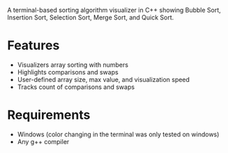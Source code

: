 A terminal-based sorting algorithm visualizer in C++ showing Bubble Sort, Insertion Sort, Selection Sort, Merge Sort, and Quick Sort.

# Features
- Visualizers array sorting with numbers
- Highlights comparisons and swaps
- User-defined array size, max value, and visualization speed
- Tracks count of comparisons and swaps

# Requirements
- Windows (color changing in the terminal was only tested on windows)
- Any g++ compiler
